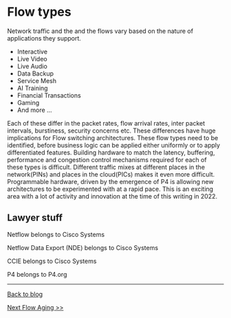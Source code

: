 # Flow types
Network traffic and the and the flows vary based on the nature of applications they support. 
- Interactive
- Live Video
- Live Audio
- Data Backup
- Service Mesh
- AI Training
- Financial Transactions
- Gaming
- And more ...

Each of these differ in the packet rates, flow arrival rates, inter packet intervals, burstiness, security concerns etc. 
These differences have huge implications for Flow switching architectures. These flow types need to be identified, 
before business logic can be applied either uniformly or to apply differentiated features. Building hardware to match 
the latency, buffering, performance and congestion control mechanisms required for each of these types is difficult. 
Different traffic mixes at different places in the network(PINs) and places in the cloud(PICs) makes it even more difficult. 
Programmable hardware, driven by the emergence of P4 is allowing new architectures to be experimented with at a rapid pace. 
This is an exciting area with a lot of activity and innovation at the time of this writing in 2022. 

## Lawyer stuff
Netflow belongs to Cisco Systems

Netflow Data Export (NDE) belongs to Cisco Systems

CCIE belongs to Cisco Systems

P4 belongs to P4.org

---

[ Back to blog](https://github.com/VenkatPullela/blogs/blob/main/README.md#flow-switching-caching-aging-and-tracking)

[Next Flow Aging >> ](https://github.com/VenkatPullela/blogs/blob/main/flow_aging.md)
